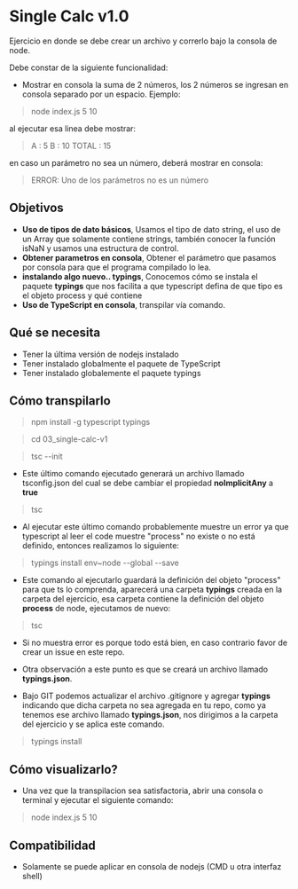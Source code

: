 # Single Calc v1.0

Ejercicio en donde se debe crear un archivo y correrlo bajo la consola de node.

Debe constar de la siguiente funcionalidad:

- Mostrar en consola la suma de 2 números, los 2 números se ingresan en consola separado por un espacio. Ejemplo:

> node index.js 5 10

al ejecutar esa linea debe mostrar:

> A : 5
> B : 10
> TOTAL : 15

en caso un parámetro no sea un número, deberá mostrar en consola:

> ERROR: Uno de los parámetros no es un número

## Objetivos

- **Uso de tipos de dato básicos**, Usamos el tipo de dato string, el uso de un Array que solamente contiene strings, también conocer la función isNaN y usamos una estructura de control.
- **Obtener parametros en consola**, Obtener el parámetro que pasamos por consola para que el programa compilado lo lea.
- **instalando algo nuevo.. typings**, Conocemos cómo se instala el paquete **typings** que nos facilita a que typescript defina de que tipo es el objeto process y qué contiene
- **Uso de TypeScript en consola**, transpilar vía comando.

## Qué se necesita

- Tener la última versión de nodejs instalado
- Tener instalado globalmente el paquete de TypeScript
- Tener instalado globalemente el paquete typings

## Cómo transpilarlo

> npm install -g typescript typings

> cd 03_single-calc-v1

> tsc --init

- Este último comando ejecutado generará un archivo llamado tsconfig.json del cual se debe cambiar el propiedad **noImplicitAny** a **true**

> tsc

- Al ejecutar este último comando probablemente muestre un error ya que typescript al leer el code muestre "process" no existe o no está definido, entonces realizamos lo siguiente:

> typings install env~node --global --save

- Este comando al ejecutarlo guardará la definición del objeto "process" para que ts lo comprenda, aparecerá una carpeta **typings** creada en la carpeta del ejercicio, esa carpeta contiene la definición del objeto **process** de node, ejecutamos de nuevo:

> tsc

- Si no muestra error es porque todo está bien, en caso contrario favor de crear un issue en este repo.

- Otra observación a este punto es que se creará un archivo llamado **typings.json**.

- Bajo GIT podemos actualizar el archivo .gitignore y agregar **typings** indicando que dicha carpeta no sea agregada en tu repo, como ya tenemos ese archivo llamado **typings.json**, nos dirigimos a la carpeta del ejercicio y se aplica este comando.

> typings install

## Cómo visualizarlo?

- Una vez que la transpilacion sea satisfactoria, abrir una consola o terminal y ejecutar el siguiente comando:

> node index.js 5 10

## Compatibilidad

- Solamente se puede aplicar en consola de nodejs (CMD u otra interfaz shell)
